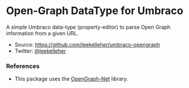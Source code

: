 # Open-Graph DataType for Umbraco

A simple Umbraco data-type (property-editor) to parse Open Graph information from a given URL.

* Source: https://github.com/leekelleher/umbraco-opengraph
* Twitter: [@leekelleher](http://twitter.com/leekelleher)

### References
* This package uses the [OpenGraph-Net](https://github.com/ghorsey/OpenGraph-Net) library.